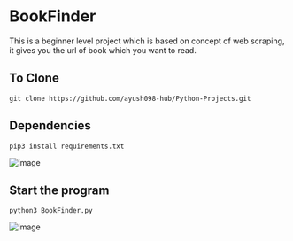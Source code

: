 # BookFinder

This is a beginner level project which is based on concept of web scraping, it gives you the url of book which you want to read.

## To Clone

```
git clone https://github.com/ayush098-hub/Python-Projects.git

```

## Dependencies

```
pip3 install requirements.txt
```

![image](https://user-images.githubusercontent.com/62169991/148112648-e16b1f06-062a-41e8-95ba-0cd0205ac7c7.png)


## Start the program

```
python3 BookFinder.py
```
![image](https://user-images.githubusercontent.com/62169991/148113194-0979b59d-7303-4924-89ca-6ede1db8950b.png)
